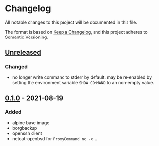 # Changelog
All notable changes to this project will be documented in this file.

The format is based on [Keep a Changelog](https://keepachangelog.com/en/1.0.0/),
and this project adheres to [Semantic Versioning](https://semver.org/spec/v2.0.0.html).

## [Unreleased]
### Changed
- no longer write command to stderr by default.
  may be re-enabled by setting the environment variable `SHOW_COMMAND`
  to an non-empty value.

## [0.1.0] - 2021-08-19
### Added
- alpine base image
- borgbackup
- openssh client
- netcat-openbsd for `ProxyCommand nc -x …`

[Unreleased]: https://git.hammerle.me/fphammerle/docker-borgbackup-client/compare/v0.1.0...HEAD
[0.1.0]: https://git.hammerle.me/fphammerle/docker-borgbackup-client/src/v0.1.0
